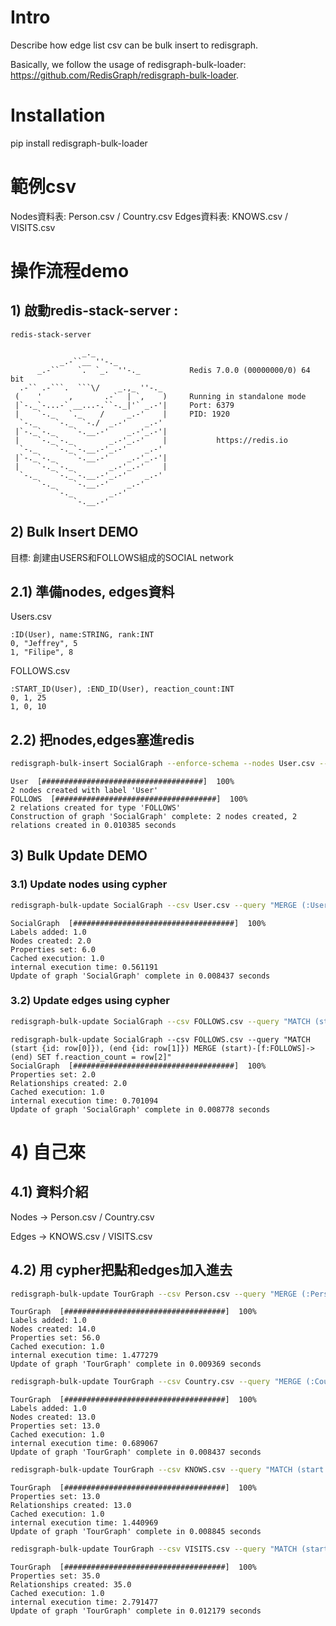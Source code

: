# Intro 

Describe how edge list csv can be bulk insert to redisgraph. 

Basically, we follow the usage of redisgraph-bulk-loader: https://github.com/RedisGraph/redisgraph-bulk-loader.

# Installation

pip install redisgraph-bulk-loader

# 範例csv

Nodes資料表: Person.csv / Country.csv
Edges資料表: KNOWS.csv / VISITS.csv


# 操作流程demo 

## 1) 啟動redis-stack-server :
```bash
redis-stack-server
```
>>
```output
                _._                                                  
           _.-``__ ''-._                                             
      _.-``    `.  `_.  ''-._           Redis 7.0.0 (00000000/0) 64 bit
  .-`` .-```.  ```\/    _.,_ ''-._                                  
 (    '      ,       .-`  | `,    )     Running in standalone mode
 |`-._`-...-` __...-.``-._|'` _.-'|     Port: 6379
 |    `-._   `._    /     _.-'    |     PID: 1920
  `-._    `-._  `-./  _.-'    _.-'                                   
 |`-._`-._    `-.__.-'    _.-'_.-'|                                  
 |    `-._`-._        _.-'_.-'    |           https://redis.io       
  `-._    `-._`-.__.-'_.-'    _.-'                                   
 |`-._`-._    `-.__.-'    _.-'_.-'|                                  
 |    `-._`-._        _.-'_.-'    |                                  
  `-._    `-._`-.__.-'_.-'    _.-'                                   
      `-._    `-.__.-'    _.-'                                       
          `-._        _.-'                                           
              `-.__.-'                                               

```
## 2) Bulk Insert DEMO

目標: 創建由USERS和FOLLOWS組成的SOCIAL network

## 2.1) 準備nodes, edges資料



Users.csv
```csv
:ID(User), name:STRING, rank:INT
0, "Jeffrey", 5
1, "Filipe", 8
```
FOLLOWS.csv
```csv
:START_ID(User), :END_ID(User), reaction_count:INT
0, 1, 25
1, 0, 10
```
## 2.2) 把nodes,edges塞進redis
```bash
redisgraph-bulk-insert SocialGraph --enforce-schema --nodes User.csv --relations FOLLOWS.csv
```
>>
```
User  [####################################]  100%
2 nodes created with label 'User'
FOLLOWS  [####################################]  100%
2 relations created for type 'FOLLOWS'
Construction of graph 'SocialGraph' complete: 2 nodes created, 2 relations created in 0.010385 seconds
```

## 3) Bulk Update DEMO

### 3.1) Update nodes using cypher 
```bash
redisgraph-bulk-update SocialGraph --csv User.csv --query "MERGE (:User {id: row[0], name: row[1], rank: row[2]})"
```
>>
```
SocialGraph  [####################################]  100%
Labels added: 1.0
Nodes created: 2.0
Properties set: 6.0
Cached execution: 1.0
internal execution time: 0.561191
Update of graph 'SocialGraph' complete in 0.008437 seconds
```
### 3.2) Update edges using cypher 
```bash
redisgraph-bulk-update SocialGraph --csv FOLLOWS.csv --query "MATCH (start {id: row[0]}), (end {id: row[1]}) MERGE (start)-[f:FOLLOWS]->(end) SET f.reaction_count = row[2]"
```
>>
```
redisgraph-bulk-update SocialGraph --csv FOLLOWS.csv --query "MATCH (start {id: row[0]}), (end {id: row[1]}) MERGE (start)-[f:FOLLOWS]->(end) SET f.reaction_count = row[2]"
SocialGraph  [####################################]  100%
Properties set: 2.0
Relationships created: 2.0
Cached execution: 1.0
internal execution time: 0.701094
Update of graph 'SocialGraph' complete in 0.008778 seconds
```

# 4) 自己來 

## 4.1) 資料介紹

Nodes -> Person.csv / Country.csv 

Edges -> KNOWS.csv / VISITS.csv

## 4.2) 用 cypher把點和edges加入進去
```bash
redisgraph-bulk-update TourGraph --csv Person.csv --query "MERGE (:Person {name: row[0], age: row[1], gender: row[2], status: row[3]})"
```
>>
```
TourGraph  [####################################]  100%
Labels added: 1.0
Nodes created: 14.0
Properties set: 56.0
Cached execution: 1.0
internal execution time: 1.477279
Update of graph 'TourGraph' complete in 0.009369 seconds
```
```bash
redisgraph-bulk-update TourGraph --csv Country.csv --query "MERGE (:Country {name: row[0]})"
```
>>
```
TourGraph  [####################################]  100%
Labels added: 1.0
Nodes created: 13.0
Properties set: 13.0
Cached execution: 1.0
internal execution time: 0.689067
Update of graph 'TourGraph' complete in 0.008437 seconds
```
```bash
redisgraph-bulk-update TourGraph --csv KNOWS.csv --query "MATCH (start:Person {name: row[0]}), (end:Person {name: row[1]}) MERGE (start)-[f:KNOWS]->(end) SET f.relation = row[2]"
```
>>
```
TourGraph  [####################################]  100%
Properties set: 13.0
Relationships created: 13.0
Cached execution: 1.0
internal execution time: 1.440969
Update of graph 'TourGraph' complete in 0.008845 seconds
```

```bash
redisgraph-bulk-update TourGraph --csv VISITS.csv --query "MATCH (start:Person {name: row[0]}), (end:Country {name: row[1]}) MERGE (start)-[f:VISITS]->(end) SET f.purpose = row[2]"
```
>>
```
TourGraph  [####################################]  100%
Properties set: 35.0
Relationships created: 35.0
Cached execution: 1.0
internal execution time: 2.791477
Update of graph 'TourGraph' complete in 0.012179 seconds
```
